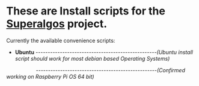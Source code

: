 # These are Install scripts for the [Superalgos](https://github.com/Superalgos/Superalgos) project.

Currently the available convenience scripts:

  - **Ubuntu**
  --------------------------------------------------_(Ubuntu install script should work for most debian based Operating Systems)_ 
  
  &nbsp; &nbsp; &nbsp; &nbsp; &nbsp; &nbsp; &nbsp; &nbsp; &nbsp; &nbsp; --------------------------------------------------_(Confirmed working on Raspberry Pi OS 64 bit)_

